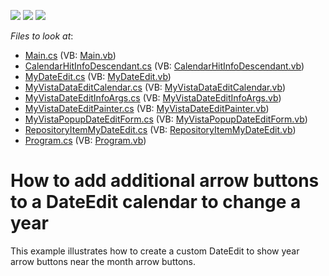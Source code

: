 <!-- default badges list -->
![](https://img.shields.io/endpoint?url=https://codecentral.devexpress.com/api/v1/VersionRange/128618783/12.2.8%2B)
[![](https://img.shields.io/badge/Open_in_DevExpress_Support_Center-FF7200?style=flat-square&logo=DevExpress&logoColor=white)](https://supportcenter.devexpress.com/ticket/details/E4675)
[![](https://img.shields.io/badge/📖_How_to_use_DevExpress_Examples-e9f6fc?style=flat-square)](https://docs.devexpress.com/GeneralInformation/403183)
<!-- default badges end -->
<!-- default file list -->
*Files to look at*:

* [Main.cs](./CS/Main.cs) (VB: [Main.vb](./VB/Main.vb))
* [CalendarHitInfoDescendant.cs](./CS/MyDateEdit/CalendarHitInfoDescendant.cs) (VB: [CalendarHitInfoDescendant.vb](./VB/MyDateEdit/CalendarHitInfoDescendant.vb))
* [MyDateEdit.cs](./CS/MyDateEdit/MyDateEdit.cs) (VB: [MyDateEdit.vb](./VB/MyDateEdit/MyDateEdit.vb))
* [MyVistaDataEditCalendar.cs](./CS/MyDateEdit/MyVistaDataEditCalendar.cs) (VB: [MyVistaDataEditCalendar.vb](./VB/MyDateEdit/MyVistaDataEditCalendar.vb))
* [MyVistaDateEditInfoArgs.cs](./CS/MyDateEdit/MyVistaDateEditInfoArgs.cs) (VB: [MyVistaDateEditInfoArgs.vb](./VB/MyDateEdit/MyVistaDateEditInfoArgs.vb))
* [MyVistaDateEditPainter.cs](./CS/MyDateEdit/MyVistaDateEditPainter.cs) (VB: [MyVistaDateEditPainter.vb](./VB/MyDateEdit/MyVistaDateEditPainter.vb))
* [MyVistaPopupDateEditForm.cs](./CS/MyDateEdit/MyVistaPopupDateEditForm.cs) (VB: [MyVistaPopupDateEditForm.vb](./VB/MyDateEdit/MyVistaPopupDateEditForm.vb))
* [RepositoryItemMyDateEdit.cs](./CS/MyDateEdit/RepositoryItemMyDateEdit.cs) (VB: [RepositoryItemMyDateEdit.vb](./VB/MyDateEdit/RepositoryItemMyDateEdit.vb))
* [Program.cs](./CS/Program.cs) (VB: [Program.vb](./VB/Program.vb))
<!-- default file list end -->
# How to add additional arrow buttons to a DateEdit calendar to change a year


<p>This example illustrates how to create a custom DateEdit to show year arrow buttons near the month arrow buttons.</p>

<br/>


